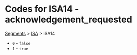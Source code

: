 # Codes for ISA14 - acknowledgement_requested
[Segments](../segments.md) > [ISA](../segments/ISA.md) > ISA14
* `0` - `false`
* `1` - `true`
